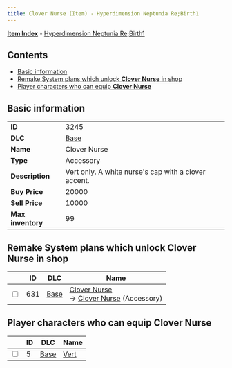 ```yaml
---
title: Clover Nurse (Item) - Hyperdimension Neptunia Re;Birth1
---
```


[**Item Index**](/neptunia/rb1/item/index.html) - [Hyperdimension Neptunia Re;Birth1](/neptunia/rb1)

## Contents

- [Basic information](#basic-information)
- [Remake System plans which unlock **Clover Nurse** in shop](#remake-system-plans-which-unlock-clover-nurse-in-shop)
- [Player characters who can equip **Clover Nurse**](#player-characters-who-can-equip-clover-nurse)
## Basic information

|   |   |
| -- | -- |
| **ID** | 3245 |
| **DLC** | [Base](/neptunia/rb1/dlc/1-base.html) |
| **Name** | Clover Nurse |
| **Type** | Accessory |
| **Description** | Vert only. A white nurse's cap with a clover accent. |
| **Buy Price** | 20000 |
| **Sell Price** | 10000 |
| **Max inventory** | 99 |


## Remake System plans which unlock **Clover Nurse** in shop

|    | ID | DLC | Name |
| -- | -- | --- | ---- |
| <input type="checkbox" id="rb1-remake-1-631" class="trackbox" /> | 631 | [Base](/neptunia/rb1/dlc/1-base.html) | [Clover Nurse](/neptunia/rb1/remake/1-631-clover-nurse.html)<br /> → [Clover Nurse](/neptunia/rb1/item/1-3245-clover-nurse.html) (Accessory) |


## Player characters who can equip **Clover Nurse**

|    | ID | DLC | Name |
| -- | -- | --- | ---- |
| <input type="checkbox" id="rb1-player-1-5" class="trackbox" /> | 5 | [Base](/neptunia/rb1/dlc/1-base.html) | [Vert](/neptunia/rb1/player/1-5-vert.html) |
